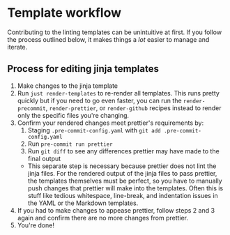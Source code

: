 # Template workflow

Contributing to the linting templates can be unintuitive at first. If you follow
the process outlined below, it makes things a _lot_ easier to manage and
iterate.

## Process for editing jinja templates

1. Make changes to the jinja template
1. Run `just render-templates` to re-render all templates. This runs pretty
   quickly but if you need to go even faster, you can run the
   `render-precommit`, `render-prettier`, or `render-github` recipes instead to
   render only the specific files you're changing.
1. Confirm your rendered changes meet prettier's requirements by:
   1. Staging `.pre-commit-config.yaml` with `git add .pre-commit-config.yaml`
   1. Run `pre-commit run prettier`
   1. Run `git diff` to see any differences prettier may have made to the final
      output
   - This separate step is necessary because prettier does not lint the jinja
     files. For the rendered output of the jinja files to pass prettier, the
     templates themselves must be perfect, so you have to manually push changes
     that prettier will make into the templates. Often this is stuff like
     tedious whitespace, line-break, and indentation issues in the YAML or the
     Markdown templates.
1. If you had to make changes to appease prettier, follow steps 2 and 3 again
   and confirm there are no more changes from prettier.
1. You're done!
